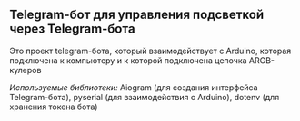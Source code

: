 ## Telegram-бот для управления подсветкой через Telegram-бота

Это проект telegram-бота, который взаимодействует с 
Arduino, которая подключена к компьютеру и к 
которой подключена цепочка ARGB-кулеров

*Используемые библиотеки:* Aiogram (для создания интерфейса
Telegram-бота), pyserial (для взаимодействия с Arduino), dotenv (для хранения токена бота)

